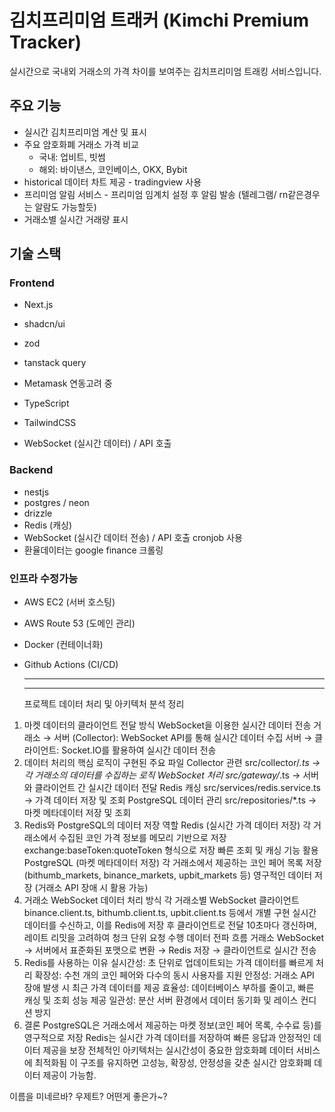 # 김치프리미엄 트래커 (Kimchi Premium Tracker)

실시간으로 국내외 거래소의 가격 차이를 보여주는 김치프리미엄 트래킹 서비스입니다.

## 주요 기능

- 실시간 김치프리미엄 계산 및 표시
- 주요 암호화폐 거래소 가격 비교
  - 국내: 업비트, 빗썸
  - 해외: 바이낸스, 코인베이스, OKX, Bybit
- historical 데이터 차트 제공 - tradingview 사용
- 프리미엄 알림 서비스 - 프리미엄 임계치 설정 후 알림 발송 (텔레그램/ rn같은경우는 알람도 가능할듯)
- 거래소별 실시간 거래량 표시

## 기술 스택

### Frontend

- Next.js
- shadcn/ui
- zod
- tanstack query
- Metamask 연동고려 중

- TypeScript
- TailwindCSS
- WebSocket (실시간 데이터) / API 호출

### Backend

- nestjs
- postgres / neon
- drizzle
- Redis (캐싱)
- WebSocket (실시간 데이터 전송) / API 호출 cronjob 사용
- 환율데이터는 google finance 크롤링

### 인프라 수정가능

- AWS EC2 (서버 호스팅)
- AWS Route 53 (도메인 관리)
- Docker (컨테이너화)
- Github Actions (CI/CD)

  ***

  ***

  프로젝트 데이터 처리 및 아키텍처 분석 정리

1. 마켓 데이터의 클라이언트 전달 방식
   WebSocket을 이용한 실시간 데이터 전송
   거래소 → 서버 (Collector): WebSocket API를 통해 실시간 데이터 수집
   서버 → 클라이언트: Socket.IO를 활용하여 실시간 데이터 전송
2. 데이터 처리의 핵심 로직이 구현된 주요 파일
   Collector 관련
   src/collector/_.ts → 각 거래소의 데이터를 수집하는 로직
   WebSocket 처리
   src/gateway/_.ts → 서버와 클라이언트 간 실시간 데이터 전달
   Redis 캐싱
   src/services/redis.service.ts → 가격 데이터 저장 및 조회
   PostgreSQL 데이터 관리
   src/repositories/\*.ts → 마켓 메타데이터 저장 및 조회
3. Redis와 PostgreSQL의 데이터 저장 역할
   Redis (실시간 가격 데이터 저장)
   각 거래소에서 수집된 코인 가격 정보를 메모리 기반으로 저장
   exchange:baseToken:quoteToken 형식으로 저장
   빠른 조회 및 캐싱 기능 활용
   PostgreSQL (마켓 메타데이터 저장)
   각 거래소에서 제공하는 코인 페어 목록 저장 (bithumb_markets, binance_markets, upbit_markets 등)
   영구적인 데이터 저장 (거래소 API 장애 시 활용 가능)
4. 거래소 WebSocket 데이터 처리 방식
   각 거래소별 WebSocket 클라이언트
   binance.client.ts, bithumb.client.ts, upbit.client.ts 등에서 개별 구현
   실시간 데이터를 수신하고, 이를 Redis에 저장 후 클라이언트로 전달
   10초마다 갱신하며, 레이트 리밋을 고려하여 청크 단위 요청 수행
   데이터 전파 흐름
   거래소 WebSocket → 서버에서 표준화된 포맷으로 변환 → Redis 저장 → 클라이언트로 실시간 전송
5. Redis를 사용하는 이유
   실시간성: 초 단위로 업데이트되는 가격 데이터를 빠르게 처리
   확장성: 수천 개의 코인 페어와 다수의 동시 사용자를 지원
   안정성: 거래소 API 장애 발생 시 최근 가격 데이터를 제공
   효율성: 데이터베이스 부하를 줄이고, 빠른 캐싱 및 조회 성능 제공
   일관성: 분산 서버 환경에서 데이터 동기화 및 레이스 컨디션 방지
6. 결론
   PostgreSQL은 거래소에서 제공하는 마켓 정보(코인 페어 목록, 수수료 등)를 영구적으로 저장
   Redis는 실시간 가격 데이터를 저장하여 빠른 응답과 안정적인 데이터 제공을 보장
   전체적인 아키텍처는 실시간성이 중요한 암호화폐 데이터 서비스에 최적화됨
   이 구조를 유지하면 고성능, 확장성, 안정성을 갖춘 실시간 암호화폐 데이터 제공이 가능함.

이름을 미네르바? 우제트? 어떤게 좋은가~?
